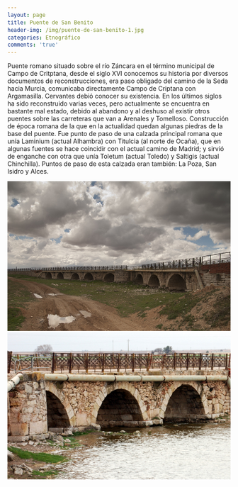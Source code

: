 ```yaml
---
layout: page
title: Puente de San Benito
header-img: /img/puente-de-san-benito-1.jpg
categories: Etnográfico
comments: 'true'
---
```



Puente romano situado sobre el río Záncara en el término municipal de Campo de Critptana, desde el siglo XVI conocemos su historia por diversos documentos de reconstrucciones, era paso obligado del camino de la Seda hacia Murcia, comunicaba directamente Campo de Criptana con Argamasilla. Cervantes debió conocer su existencia.
En los últimos siglos ha sido reconstruido varias veces, pero actualmente se encuentra en bastante mal estado, debido al abandono y al deshuso al existir otros puentes sobre las carreteras que van  a Arenales y Tomelloso. Construcción de época romana de la que en la actualidad quedan algunas piedras de la base del puente. Fue punto de paso de una calzada principal romana que unía Laminium (actual Alhambra) con Titulcia (al norte de Ocaña), que en algunas fuentes se hace coincidir con el actual camino de Madrid; y sirvió de enganche con otra que unía Toletum (actual Toledo) y Saltigis (actual Chinchilla). Puntos de paso de esta calzada eran también: La Poza, San Isidro y Alces.

<div class="photos">
<img src="/img/puente-de-san-benito-1.jpg" alt="Puente de San Benito">
<img src="/img/puente-de-san-benito-2.jpg" alt="Puente de San Benito">
</div>
